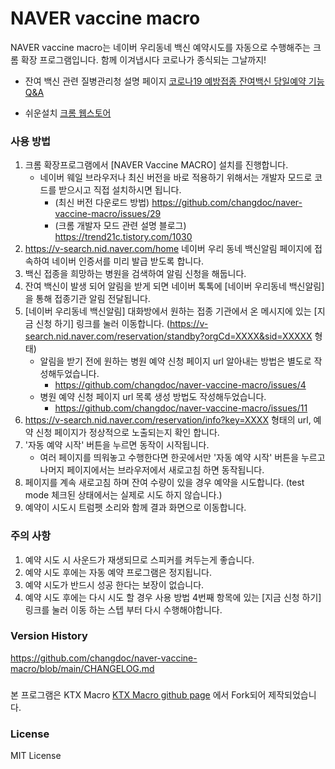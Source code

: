 # NAVER vaccine macro
NAVER vaccine macro는 네이버 우리동네 백신 예약시도를 자동으로 수행해주는 크롬 확장 프로그램입니다.
함께 이겨냅시다 코로나가 종식되는 그날까지!

- 잔여 백신 관련 질병관리청 설명 페이지 [코로나19 예방접종 잔여백신 당일예약 기능 Q&A](http://kdca.go.kr/gallery.es?mid=a20503010000&bid=0002&act=view&list_no=145144)

- 쉬운설치 [크롬 웹스토어](https://chrome.google.com/webstore/detail/naver-vaccine-macro/alfhbmpnlhcpcjjaacapcdnggegicepl?hl=ko)

### 사용 방법
1. 크롬 확장프로그램에서 [NAVER Vaccine MACRO] 설치를 진행합니다.
   - 네이버 웨일 브라우저나 최신 버전을 바로 적용하기 위해서는 개발자 모드로 코드를 받으시고 직접 설치하시면 됩니다.
      - (최신 버전 다운로드 방법) https://github.com/changdoc/naver-vaccine-macro/issues/29
      - (크롬 개발자 모드 관련 설명 블로그) https://trend21c.tistory.com/1030
3. https://v-search.nid.naver.com/home 네이버 우리 동네 백신알림 페이지에 접속하여 네이버 인증서를 미리 발급 받도록 합니다.
4. 백신 접종을 희망하는 병원을 검색하여 알림 신청을 해둡니다.
5. 잔여 백신이 발생 되어 알림을 받게 되면 네이버 톡톡에 [네이버 우리동네 백신알림]을 통해 접종기관 알림 전달됩니다. 
6. [네이버 우리동네 백신알림] 대화방에서 원하는 접종 기관에서 온 메시지에 있는 [지금 신청 하기] 링크를 눌러 이동합니다. (https://v-search.nid.naver.com/reservation/standby?orgCd=XXXX&sid=XXXXX 형태)
   - 알림을 받기 전에 원하는 병원 예약 신청 페이지 url 알아내는 방법은 별도로 작성해두었습니다. 
      - https://github.com/changdoc/naver-vaccine-macro/issues/4
   - 병원 예약 신청 페이지 url 목록 생성 방법도 작성해두었습니다.
      - https://github.com/changdoc/naver-vaccine-macro/issues/11
7. https://v-search.nid.naver.com/reservation/info?key=XXXX 형태의 url, 예약 신청 페이지가 정상적으로 노출되는지 확인 합니다.
8. '자동 예약 시작' 버튼을 누르면 동작이 시작됩니다.
   - 여러 페이지를 띄워놓고 수행한다면 한곳에서만 '자동 예약 시작' 버튼을 누르고 나머지 페이지에서는 브라우저에서 새로고침 하면 동작됩니다.
9. 페이지를 계속 새로고침 하며 잔여 수량이 있을 경우 예약을 시도합니다. (test mode 체크된 상태에서는 실제로 시도 하지 않습니다.)
10. 예약이 시도시 트럼펫 소리와 함께 결과 화면으로 이동합니다.

### 주의 사항
1. 예약 시도 시 사운드가 재생되므로 스피커를 켜두는게 좋습니다.
1. 예약 시도 후에는 자동 예약 프로그램은 정지됩니다.
1. 예약 시도가 반드시 성공 한다는 보장이 없습니다.
1. 예약 시도 후에는 다시 시도 할 경우 사용 방법 4번째 항목에 있는 [지금 신청 하기] 링크를 눌러 이동 하는 스텝 부터 다시 수행해야합니다.

### Version History
https://github.com/changdoc/naver-vaccine-macro/blob/main/CHANGELOG.md

### 
본 프로그램은 KTX Macro
[KTX Macro github page](https://github.com/youngjin-k/ktx-macro) 
에서 Fork되어 제작되었습니다.

### License
MIT License
